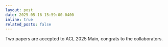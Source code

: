 ```yaml
---
layout: post
date: 2025-05-16 15:59:00-0400
inline: true
related_posts: false
---
```


Two papers are accepted to ACL 2025 Main, congrats to the collaborators.